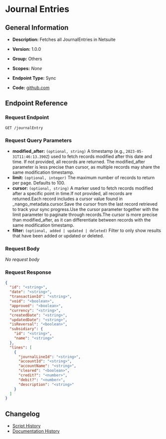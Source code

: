 <!-- BEGIN GENERATED CONTENT -->
# Journal Entries

## General Information

- **Description:** Fetches all JournalEntries in Netsuite

- **Version:** 1.0.0
- **Group:** Others
- **Scopes:** _None_
- **Endpoint Type:** Sync
- **Code:** [github.com](https://github.com/NangoHQ/integration-templates/tree/main/integrations/netsuite-tba/syncs/journal-entries.ts)


## Endpoint Reference

### Request Endpoint

`GET /journalEntry`

### Request Query Parameters

- **modified_after:** `(optional, string)` A timestamp (e.g., `2023-05-31T11:46:13.390Z`) used to fetch records modified after this date and time. If not provided, all records are returned. The modified_after parameter is less precise than cursor, as multiple records may share the same modification timestamp.
- **limit:** `(optional, integer)` The maximum number of records to return per page. Defaults to 100.
- **cursor:** `(optional, string)` A marker used to fetch records modified after a specific point in time.If not provided, all records are returned.Each record includes a cursor value found in _nango_metadata.cursor.Save the cursor from the last record retrieved to track your sync progress.Use the cursor parameter together with the limit parameter to paginate through records.The cursor is more precise than modified_after, as it can differentiate between records with the same modification timestamp.
- **filter:** `(optional, added | updated | deleted)` Filter to only show results that have been added or updated or deleted.

### Request Body

_No request body_

### Request Response

```json
{
  "id": "<string>",
  "date": "<string>",
  "transactionId": "<string>",
  "void": "<boolean>",
  "approved": "<boolean>",
  "currency": "<string>",
  "createdDate": "<string>",
  "updatedDate": "<string>",
  "isReversal": "<boolean>",
  "subsidiary": {
    "id": "<string>",
    "name": "<string>"
  },
  "lines": [
    {
      "journalLineId": "<string>",
      "accountId": "<string>",
      "accountName": "<string>",
      "cleared": "<boolean>",
      "credit?": "<number>",
      "debit?": "<number>",
      "description": "<string>"
    }
  ]
}
```

## Changelog

- [Script History](https://github.com/NangoHQ/integration-templates/commits/main/integrations/netsuite-tba/syncs/journal-entries.ts)
- [Documentation History](https://github.com/NangoHQ/integration-templates/commits/main/integrations/netsuite-tba/syncs/journal-entries.md)

<!-- END  GENERATED CONTENT -->

